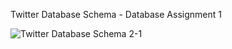 Twitter Database Schema - Database Assignment 1

![Twitter Database Schema 2-1](https://github.com/souravbiswas19/Database-Assignment-1/assets/78258134/a98574ef-a3f6-490f-892a-09ad4b88af38)
